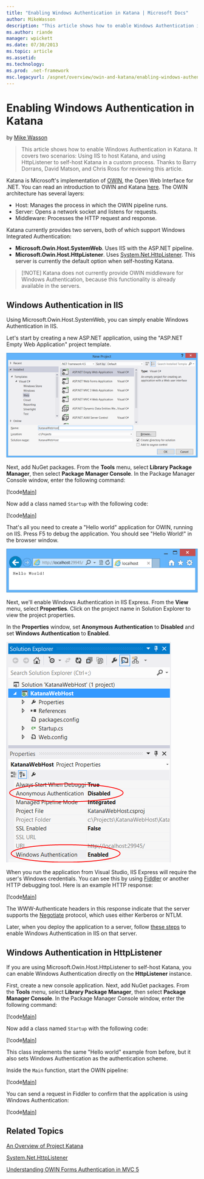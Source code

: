 ```yaml
---
title: "Enabling Windows Authentication in Katana | Microsoft Docs"
author: MikeWasson
description: "This article shows how to enable Windows Authentication in Katana. It covers two scenarios: Using IIS to host Katana, and using HttpListener to self-host Kat..."
ms.author: riande
manager: wpickett
ms.date: 07/30/2013
ms.topic: article
ms.assetid: 
ms.technology: 
ms.prod: .net-framework
msc.legacyurl: /aspnet/overview/owin-and-katana/enabling-windows-authentication-in-katana
---
```

Enabling Windows Authentication in Katana
====================
by [Mike Wasson](https://github.com/MikeWasson)

> This article shows how to enable Windows Authentication in Katana. It covers two scenarios: Using IIS to host Katana, and using HttpListener to self-host Katana in a custom process. Thanks to Barry Dorrans, David Matson, and Chris Ross for reviewing this article.


Katana is Microsoft's implementation of [OWIN](http://owin.org/), the Open Web Interface for .NET. You can read an introduction to OWIN and Katana [here](an-overview-of-project-katana.md). The OWIN architecture has several layers:

- Host: Manages the process in which the OWIN pipeline runs.
- Server: Opens a network socket and listens for requests.
- Middleware: Processes the HTTP request and response.

Katana currently provides two servers, both of which support Windows Integrated Authentication:

- **Microsoft.Owin.Host.SystemWeb**. Uses IIS with the ASP.NET pipeline.
- **Microsoft.Owin.Host.HttpListener**. Uses [System.Net.HttpListener](https://msdn.microsoft.com/en-us/library/system.net.httplistener.aspx). This server is currently the default option when self-hosting Katana.

> [!NOTE] Katana does not currently provide OWIN middleware for Windows Authentication, because this functionality is already available in the servers.


## Windows Authentication in IIS

Using Microsoft.Owin.Host.SystemWeb, you can simply enable Windows Authentication in IIS.

Let's start by creating a new ASP.NET application, using the "ASP.NET Empty Web Application" project template.

![](enabling-windows-authentication-in-katana/_static/image1.png)

Next, add NuGet packages. From the **Tools** menu, select **Library Package Manager**, then select **Package Manager Console**. In the Package Manager Console window, enter the following command:

[!code[Main](enabling-windows-authentication-in-katana/samples/sample1.xml)]

Now add a class named `Startup` with the following code:

[!code[Main](enabling-windows-authentication-in-katana/samples/sample2.xml)]

That's all you need to create a "Hello world" application for OWIN, running on IIS. Press F5 to debug the application. You should see "Hello World!" in the browser window.

![](enabling-windows-authentication-in-katana/_static/image2.png)

Next, we'll enable Windows Authentication in IIS Express. From the **View** menu, select **Properties**. Click on the project name in Solution Explorer to view the project properties.

In the **Properties** window, set **Anonymous Authentication** to **Disabled** and set **Windows Authentication** to **Enabled**.

![](enabling-windows-authentication-in-katana/_static/image3.png)

When you run the application from Visual Studio, IIS Express will require the user's Windows credentials. You can see this by using [Fiddler](http://fiddler2.com/home) or another HTTP debugging tool. Here is an example HTTP response:

[!code[Main](enabling-windows-authentication-in-katana/samples/sample3.xml?highlight=1,5-6)]

The WWW-Authenticate headers in this response indicate that the server supports the [Negotiate](http://www.ietf.org/rfc/rfc4559.txt) protocol, which uses either Kerberos or NTLM.

Later, when you deploy the application to a server, follow [these steps](http://www.iis.net/configreference/system.webserver/security/authentication/windowsauthentication) to enable Windows Authentication in IIS on that server.

## Windows Authentication in HttpListener

If you are using Microsoft.Owin.Host.HttpListener to self-host Katana, you can enable Windows Authentication directly on the **HttpListener** instance.

First, create a new console application. Next, add NuGet packages. From the **Tools** menu, select **Library Package Manager**, then select **Package Manager Console**. In the Package Manager Console window, enter the following command:

[!code[Main](enabling-windows-authentication-in-katana/samples/sample4.xml)]

Now add a class named `Startup` with the following code:

[!code[Main](enabling-windows-authentication-in-katana/samples/sample5.xml)]

This class implements the same "Hello world" example from before, but it also sets Windows Authentication as the authentication scheme.

Inside the `Main` function, start the OWIN pipeline:

[!code[Main](enabling-windows-authentication-in-katana/samples/sample6.xml)]

You can send a request in Fiddler to confirm that the application is using Windows Authentication:

[!code[Main](enabling-windows-authentication-in-katana/samples/sample7.xml?highlight=1,4-5)]

## Related Topics

[An Overview of Project Katana](an-overview-of-project-katana.md)

[System.Net.HttpListener](https://msdn.microsoft.com/en-us/library/system.net.httplistener.aspx)

[Understanding OWIN Forms Authentication in MVC 5](https://blogs.msdn.com/b/webdev/archive/2013/07/03/understanding-owin-forms-authentication-in-mvc-5.aspx)
